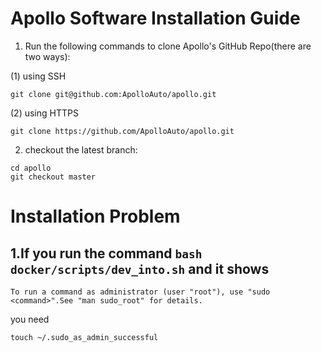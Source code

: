 # Apollo Software Installation Guide
1) Run the following commands to clone Apollo's GitHub Repo(there are two ways):  

(1) using SSH        
```
git clone git@github.com:ApolloAuto/apollo.git  
```
(2) using HTTPS       
```
git clone https://github.com/ApolloAuto/apollo.git 
```
2) checkout the latest branch:  
```
cd apollo    
git checkout master
```
# Installation Problem
## 1.If you run the command `bash docker/scripts/dev_into.sh` and it shows 
```
To run a command as administrator (user "root"), use "sudo <command>".See "man sudo_root" for details.
```
you need 
```
touch ~/.sudo_as_admin_successful
```
